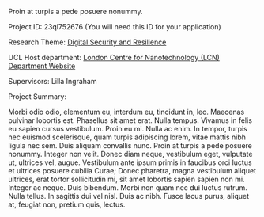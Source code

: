 Proin at turpis a pede posuere nonummy.

Project ID: 23ql752676
(You will need this ID for your application)

Research Theme: [Digital Security and Resilience](/docs/themes/digital-security-and-resilience)

UCL Host department: [London Centre for Nanotechnology (LCN)](/docs/departments/london-centre-for-nanotechnology)
[Department Website](www.example.com/dept3)

Supervisors: Lilla Ingraham

Project Summary:

Morbi odio odio, elementum eu, interdum eu, tincidunt in, leo. Maecenas pulvinar lobortis est. Phasellus sit amet erat. Nulla tempus. Vivamus in felis eu sapien cursus vestibulum. Proin eu mi. Nulla ac enim. In tempor, turpis nec euismod scelerisque, quam turpis adipiscing lorem, vitae mattis nibh ligula nec sem. Duis aliquam convallis nunc. Proin at turpis a pede posuere nonummy. Integer non velit. Donec diam neque, vestibulum eget, vulputate ut, ultrices vel, augue. Vestibulum ante ipsum primis in faucibus orci luctus et ultrices posuere cubilia Curae; Donec pharetra, magna vestibulum aliquet ultrices, erat tortor sollicitudin mi, sit amet lobortis sapien sapien non mi. Integer ac neque. Duis bibendum. Morbi non quam nec dui luctus rutrum. Nulla tellus. In sagittis dui vel nisl. Duis ac nibh. Fusce lacus purus, aliquet at, feugiat non, pretium quis, lectus.